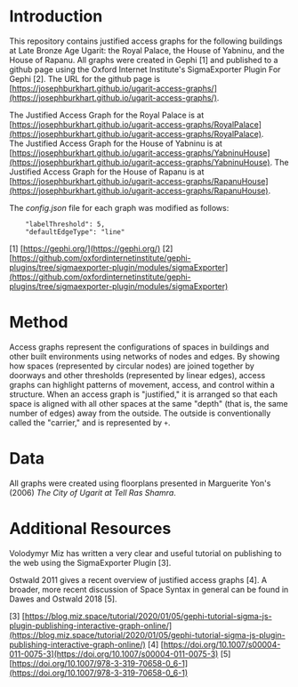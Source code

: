 # Introduction

This repository contains justified access graphs for the following buildings at Late Bronze Age Ugarit: the Royal Palace, the House of Yabninu, and the House of Rapanu. All graphs were created in Gephi [1] and published to a github page using the Oxford Internet Institute's SigmaExporter Plugin For Gephi [2]. The URL for the github page is [https://josephburkhart.github.io/ugarit-access-graphs/](https://josephburkhart.github.io/ugarit-access-graphs/).

The Justified Access Graph for the Royal Palace is at [https://josephburkhart.github.io/ugarit-access-graphs/RoyalPalace](https://josephburkhart.github.io/ugarit-access-graphs/RoyalPalace).  
The Justified Access Graph for the House of Yabninu is at [https://josephburkhart.github.io/ugarit-access-graphs/YabninuHouse](https://josephburkhart.github.io/ugarit-access-graphs/YabninuHouse).
The Justified Access Graph for the House of Rapanu is at [https://josephburkhart.github.io/ugarit-access-graphs/RapanuHouse](https://josephburkhart.github.io/ugarit-access-graphs/RapanuHouse).

The _config.json_ file for each graph was modified as follows:  
```
    "labelThreshold": 5,
    "defaultEdgeType": "line"
``` 

[1] [https://gephi.org/](https://gephi.org/)
[2] [https://github.com/oxfordinternetinstitute/gephi-plugins/tree/sigmaexporter-plugin/modules/sigmaExporter](https://github.com/oxfordinternetinstitute/gephi-plugins/tree/sigmaexporter-plugin/modules/sigmaExporter)

# Method
Access graphs represent the configurations of spaces in buildings and other built environments using networks of nodes and edges. By showing how spaces (represented by circular nodes) are joined together by doorways and other thresholds (represented by linear edges), access graphs can highlight patterns of movement, access, and control within a structure. When an access graph is "justified," it is arranged so that each space is aligned with all other spaces at the same "depth" (that is, the same number of edges) away from the outside. The outside is conventionally called the "carrier," and is represented by `+`.

# Data
All graphs were created using floorplans presented in Marguerite Yon's (2006) _The City of Ugarit at Tell Ras Shamra_.

# Additional Resources
Volodymyr Miz has written a very clear and useful tutorial on publishing to the web using the SigmaExporter Plugin [3]. 

Ostwald 2011 gives a recent overview of justified access graphs [4]. A broader, more recent discussion of Space Syntax in general can be found in Dawes and Ostwald 2018 [5].

[3] [https://blog.miz.space/tutorial/2020/01/05/gephi-tutorial-sigma-js-plugin-publishing-interactive-graph-online/](https://blog.miz.space/tutorial/2020/01/05/gephi-tutorial-sigma-js-plugin-publishing-interactive-graph-online/)
[4] [https://doi.org/10.1007/s00004-011-0075-3](https://doi.org/10.1007/s00004-011-0075-3)
[5] [https://doi.org/10.1007/978-3-319-70658-0_6-1](https://doi.org/10.1007/978-3-319-70658-0_6-1)

